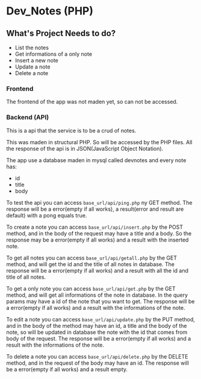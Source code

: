 # Dev_Notes (PHP)

## What's Project Needs to do?

- List the notes
- Get informations of a only note
- Insert a new note
- Update a note
- Delete a note

### Frontend

The frontend of the app was not maden yet, so can not be accessed.

### Backend (API)

This is a api that the service is to be a crud of notes.

This was maden in structural PHP. So will be accessed by the PHP files. All the response of the api is in JSON(JavaScript Object Notation).

The app use a database maden in mysql called devnotes and every note has:
- id
- title
- body

To test the api you can access `base_url/api/ping.php` ny GET method. The response will be a error(empty if all works), a result(error and result are default) with a pong equals true.

To create a note you can access `base_url/api/insert.php` by the POST method, and in the body of the request may have a title and a body. So the response may be a error(empty if all works) and a result with the inserted note.

To get all notes you can access `base_url/api/getall.php` by the GET method, and will get the id and the title of all notes in database. The response will be a error(empty if all works) and a result with all the id and title of all notes.

To get a only note you can access `base_url/api/get.php` by the GET method, and will get all informations of the note in database. In the query params may have a id of the note that you want to get. The response will be a error(empty if all works) and a result with the informations of the note.

To edit a note you can access `base_url/api/update.php` by the PUT method, and in the body of the method may have an id, a title and the body of the note, so will be updated in database the note with the id that comes from body of the request. The response will be a error(empty if all works) and a result with the informations of the note.

To delete a note you can access `base_url/api/delete.php` by the DELETE method, and in the request of the body may have an id. The response will be a error(empty if all works) and a result empty.
